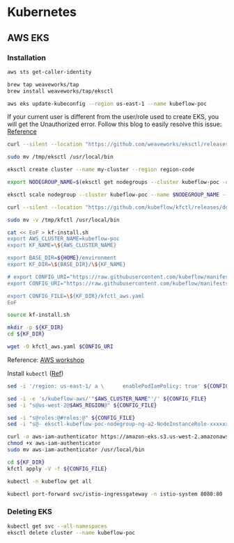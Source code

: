 # Kubernetes

## AWS EKS

### Installation

```bash title="MacOS"
aws sts get-caller-identity

brew tap weaveworks/tap
brew install weaveworks/tap/eksctl

aws eks update-kubeconfig --region us-east-1 --name kubeflow-poc
```

If your current user is different from the user/role used to create EKS, you will get the Unauthorized error. Follow this blog to easily resolve this issue:
[Reference](https://aws.amazon.com/premiumsupport/knowledge-center/eks-api-server-unauthorized-error/)

```bash title="Linux"
curl --silent --location "https://github.com/weaveworks/eksctl/releases/latest/download/eksctl_$(uname -s)_amd64.tar.gz" | tar xz -C /tmp

sudo mv /tmp/eksctl /usr/local/bin

eksctl create cluster --name my-cluster --region region-code

export NODEGROUP_NAME=$(eksctl get nodegroups --cluster kubeflow-poc -o json | jq -r '.[0].Name')

eksctl scale nodegroup --cluster kubeflow-poc --name $NODEGROUP_NAME --nodes 6 --nodes-max 6

curl --silent --location "https://github.com/kubeflow/kfctl/releases/download/v1.0.1/kfctl_v1.0.1-0-gf3edb9b_linux.tar.gz" | tar xz -C /tmp

sudo mv -v /tmp/kfctl /usr/local/bin
```

```bash
cat << EoF > kf-install.sh
export AWS_CLUSTER_NAME=kubeflow-poc
export KF_NAME=\${AWS_CLUSTER_NAME}

export BASE_DIR=${HOME}/environment
export KF_DIR=\${BASE_DIR}/\${KF_NAME}

# export CONFIG_URI="https://raw.githubusercontent.com/kubeflow/manifests/v1.0-branch/kfdef/kfctl_aws_cognito.v1.0.1.yaml"
export CONFIG_URI="https://raw.githubusercontent.com/kubeflow/manifests/v1.0-branch/kfdef/kfctl_aws.v1.0.1.yaml"

export CONFIG_FILE=\${KF_DIR}/kfctl_aws.yaml
EoF

source kf-install.sh

mkdir -p ${KF_DIR}
cd ${KF_DIR}

wget -O kfctl_aws.yaml $CONFIG_URI
```

Reference: [AWS workshop](https://www.eksworkshop.com/advanced/420_kubeflow/install/)

Install `kubectl` ([Ref](https://docs.aws.amazon.com/eks/latest/userguide/install-kubectl.html))


```bash
sed -i '/region: us-east-1/ a \      enablePodIamPolicy: true' ${CONFIG_FILE}

sed -i -e 's/kubeflow-aws/'"$AWS_CLUSTER_NAME"'/' ${CONFIG_FILE}
sed -i "s@us-west-2@$AWS_REGION@" ${CONFIG_FILE}

sed -i "s@roles:@#roles:@" ${CONFIG_FILE}
sed -i "s@- eksctl-kubeflow-poc-nodegroup-ng-a2-NodeInstanceRole-xxxxxxx@#- eksctl-kubeflow-poc-nodegroup-ng-a2-NodeInstanceRole-xxxxxxx@" ${CONFIG_FILE}

curl -o aws-iam-authenticator https://amazon-eks.s3.us-west-2.amazonaws.com/1.15.10/2020-02-22/bin/linux/amd64/aws-iam-authenticator
chmod +x aws-iam-authenticator
sudo mv aws-iam-authenticator /usr/local/bin

cd ${KF_DIR}
kfctl apply -V -f ${CONFIG_FILE}

kubectl -n kubeflow get all
```

```bash
kubectl port-forward svc/istio-ingressgateway -n istio-system 8080:80
```

### Deleting EKS

```bash
kubectl get svc --all-namespaces
eksctl delete cluster --name kubeflow-poc
```